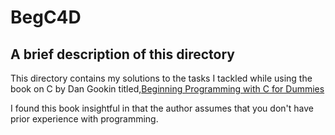 # BegC4D

## A brief description of this directory

This directory contains my solutions to the tasks I tackled while using the book on C by Dan Gookin titled,[Beginning Programming with C for Dummies](https://africa1lib.vip/book/2214891/8964c6)

I found this book insightful in that the author assumes that you don't have prior experience with programming.
